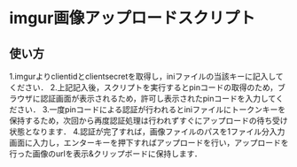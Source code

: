 # imgur画像アップロードスクリプト

## 使い方
1.imgurよりclientidとclientsecretを取得し，iniファイルの当該キーに記入してください．
2.上記記入後，スクリプトを実行するとpinコードの取得のため，ブラウザに認証画面が表示されるため，許可し表示されたpinコードを入力してください．
3.一度pinコードによる認証が行われるとiniファイルにトークンキーを保持するため，次回から再度認証処理は行われずすぐにアップロードの待ち受け状態となります．
4.認証が完了すれば，画像ファイルのパスを1ファイル分入力画面に入力し，エンターキーを押下すればアップロードを行い，アップロードを行った画像のurlを表示&クリップボードに保持します．
